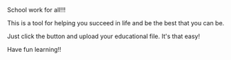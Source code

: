 School work for all!!! 

This is a tool for helping you succeed in life and be the best that you can be. 

Just click the button and upload your educational file. It's that easy!

Have fun learning!!

